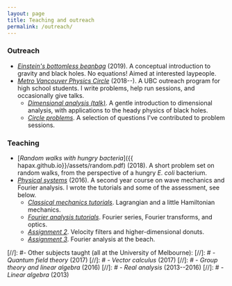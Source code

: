 ```yaml
---
layout: page
title: Teaching and outreach
permalink: /outreach/
---
```


### Outreach

- [*Einstein's bottomless beanbag*](assets/conceptual-gravity.pdf) (2019). A conceptual introduction to
  gravity and black holes. No equations! Aimed at interested laypeople.
- [*Metro Vancouver Physics Circle*](https://outreach.phas.ubc.ca/events/metro-vancouver-physics-circle/)
  (2018--). A UBC outreach program for high school students. I write problems, help run sessions, and occasionally
  give talks.
  - [*Dimensional analysis (talk)*](assets/dimensional-analysis.pdf). A
  gentle introduction to dimensional analysis, with applications to
  the heady physics of black holes.
  - [*Circle problems*](assets/circle-probs.pdf). A selection of
    questions I've contributed to problem sessions.

### Teaching

- [*Random walks with hungry bacteria*]({{
  hapax.github.io}}/assets/random.pdf) (2018). A short problem set
  on random walks, from the perspective of a hungry *E. coli*
  bacterium.
- [*Physical systems*](https://handbook.unimelb.edu.au/subjects/phyc20014)
  (2016). A second year course on wave mechanics and Fourier
  analysis. I wrote the tutorials and some of the assessment, see below.
  - [*Classical mechanics tutorials*]({{hapax.github.io}}/assets/classical-tutes-full.pdf). Lagrangian
  and a little Hamiltonian mechanics.
  - [*Fourier analysis tutorials*]({{hapax.github.io}}/assets/fourier-tutes-full.pdf). Fourier series, Fourier transforms, and optics.
  - [*Assignment 2*]({{hapax.github.io}}/assets/physical-systems-a2.pdf). Velocity filters and higher-dimensional donuts.
  - [*Assignment 3*]({{hapax.github.io}}/assets/physical-systems-a3.pdf). Fourier analysis at the beach.

[//]: #- Other subjects taught (all at the University of Melbourne):
[//]: #  - *Quantum field theory* (2017)
[//]: #  - *Vector calculus* (2017)
[//]: #  - *Group theory and linear algebra* (2016)
[//]: #  - *Real analysis* (2013--2016)
[//]: #  - *Linear algebra* (2013)

